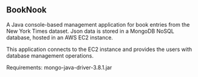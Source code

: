 ## BookNook

A Java console-based management application for book entries from the New York Times dataset.
Json data is stored in a MongoDB NoSQL database, hosted in an AWS EC2 instance. 

This application connects to the EC2 instance and provides the users with database management operations.


Requirements:
mongo-java-driver-3.8.1.jar
